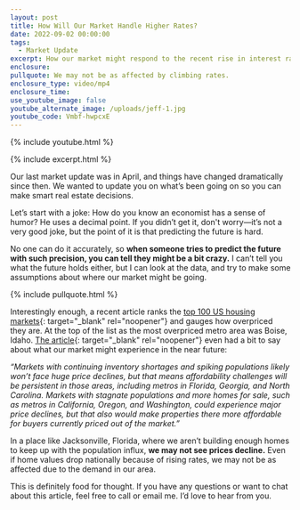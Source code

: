 ```yaml
---
layout: post
title: How Will Our Market Handle Higher Rates?
date: 2022-09-02 00:00:00
tags:
  - Market Update
excerpt: How our market might respond to the recent rise in interest rates.
enclosure:
pullquote: We may not be as affected by climbing rates.
enclosure_type: video/mp4
enclosure_time:
use_youtube_image: false
youtube_alternate_image: /uploads/jeff-1.jpg
youtube_code: Vmbf-hwpcxE
---
```

{% include youtube.html %}

{% include excerpt.html %}

Our last market update was in April, and things have changed dramatically since then. We wanted to update you on what’s been going on so you can make smart real estate decisions.&nbsp;

Let’s start with a joke: How do you know an economist has a sense of humor? He uses a decimal point. If you didn’t get it, don't worry—it’s not a very good joke, but the point of it is that predicting the future is hard.&nbsp;

No one can do it accurately, so **when someone tries to predict the future with such precision, you can tell they might be a bit crazy.** I can’t tell you what the future holds either, but I can look at the data, and try to make some assumptions about where our market might be going.

{% include pullquote.html %}

Interestingly enough, a recent article ranks the [top 100 US housing markets](https://business.fau.edu/executive-education/housing-market-ranking/housing-top-100/){: target="_blank" rel="noopener"} and gauges how overpriced they are. At the top of the list as the most overpriced metro area was Boise, Idaho. [The article](https://www.bizjournals.com/jacksonville/news/2022/08/25/see-where-researchers-rank-jacksonville.html){: target="_blank" rel="noopener"} even had a bit to say about what our market might experience in the near future:

*“Markets with continuing inventory shortages and spiking populations likely won’t face huge price declines, but that means affordability challenges will be persistent in those areas, including metros in Florida, Georgia, and North Carolina. Markets with stagnate populations and more homes for sale, such as metros in California, Oregon, and Washington, could experience major price declines, but that also would make properties there more affordable for buyers currently priced out of the market.”&nbsp;*

In a place like Jacksonville, Florida, where we aren’t building enough homes to keep up with the population influx, **we may not see prices decline.** Even if home values drop nationally because of rising rates, we may not be as affected due to the demand in our area.&nbsp;

This is definitely food for thought. If you have any questions or want to chat about this article, feel free to call or email me. I’d love to hear from you.